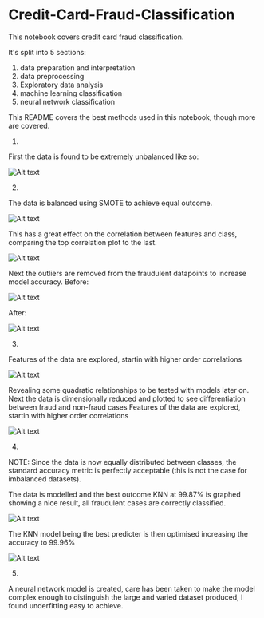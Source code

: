 # Credit-Card-Fraud-Classification
This notebook covers credit card fraud classification.

It's split into 5 sections:
1) data preparation and interpretation
2) data preprocessing
3) Exploratory data analysis
4) machine learning classification
5) neural network classification

This README covers the best methods used in this notebook, though more are covered.

1)
First the data is found to be extremely unbalanced like so:

![Alt text](https://github.com/MattH96/Credit-Card-Fraud-Classification/blob/master/Images/1-1.png?raw=true "Data imbalance")

2)
The data is balanced using SMOTE to achieve equal outcome.

![Alt text](https://github.com/MattH96/Credit-Card-Fraud-Classification/blob/master/Images/1.png?raw=true "Balanced dataset SMOTE")

This has a great effect on the correlation between features and class, comparing the top correlation plot to the last.

![Alt text](https://github.com/MattH96/Credit-Card-Fraud-Classification/blob/master/Images/2.png?raw=true "Correlation matrix")

Next the outliers are removed from the fraudulent datapoints to increase model accuracy.
Before:

![Alt text](https://github.com/MattH96/Credit-Card-Fraud-Classification/blob/master/Images/3.png?raw=true "Data with outliers")

After:

![Alt text](https://github.com/MattH96/Credit-Card-Fraud-Classification/blob/master/Images/4.png?raw=true "Data outliers removed")

3)
Features of the data are explored, startin with higher order correlations

![Alt text](https://github.com/MattH96/Credit-Card-Fraud-Classification/blob/master/Images/5.png?raw=true "Higer order correlations")

Revealing some quadratic relationships to be tested with models later on.
Next the data is dimensionally reduced and plotted to see differentiation between fraud and non-fraud cases
Features of the data are explored, startin with higher order correlations

![Alt text](https://github.com/MattH96/Credit-Card-Fraud-Classification/blob/master/Images/6.png?raw=true "Data plots")

4) 
NOTE: Since the data is now equally distributed between classes, the standard accuracy metric is perfectly acceptable (this is not the case for imbalanced datasets).

The data is modelled and the best outcome KNN at 99.87% is graphed showing a nice result, all fraudulent cases are correctly classified.

![Alt text](https://github.com/MattH96/Credit-Card-Fraud-Classification/blob/master/Images/7.png?raw=true "KNN confusion matrix")

The KNN model being the best predicter is then optimised increasing the accuracy to 99.96%

![Alt text](https://github.com/MattH96/Credit-Card-Fraud-Classification/blob/master/Images/8.png?raw=true "KNN optimised confusion matrix")

5) 
A neural network model is created, care has been taken to make the model complex enough to distinguish the large and varied dataset produced, I found underfitting easy to achieve.
